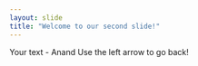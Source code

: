 ```yaml
---
layout: slide
title: "Welcome to our second slide!"
---
```

Your text - Anand
Use the left arrow to go back!
